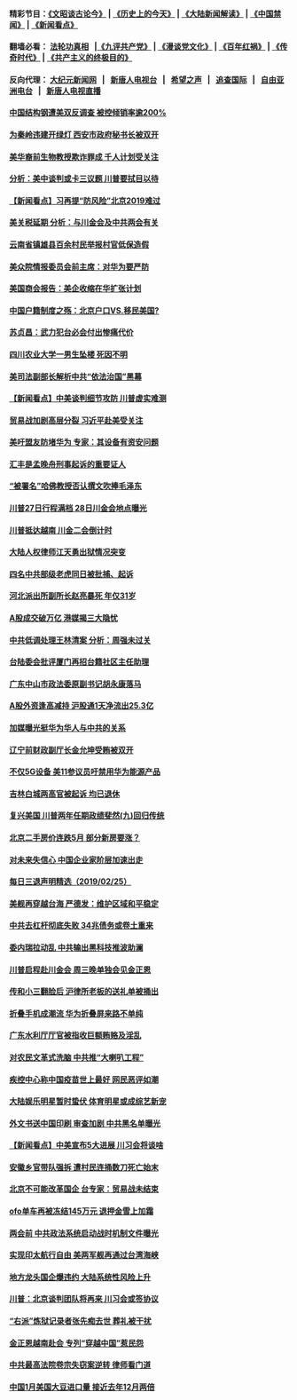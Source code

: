 #### 精彩节目：[《文昭谈古论今》](http://155.138.205.71/wenzhao) | [《历史上的今天》](http://155.138.205.71/today-in-history) | [《大陆新闻解读》](http://155.138.205.71/ntdtv-comedy) | [《中国禁闻》](http://155.138.205.71/ntdtv-news) | [《新闻看点》](http://155.138.205.71/news-insight) 

 #### 翻墙必看： [法轮功真相](http://155.138.205.71:10000/videos/truth.html) &nbsp;&nbsp;|[《九评共产党》](http://155.138.205.71:10000/videos/jiuping) | [《漫谈党文化》](http://155.138.205.71:10000/videos/mtdwh) | [《百年红祸》](http://155.138.205.71:10000/videos/bnhh) | [《传奇时代》](http://155.138.205.71:10000/videos/legend) | [《共产主义的终极目的》](http://155.138.205.71:10000/videos/res/zjmd) 

 #### 反向代理： [大纪元新闻网](http://155.138.205.71:10080/) &nbsp;&nbsp;|&nbsp;&nbsp; [新唐人电视台](http://155.138.205.71:8000/) &nbsp;&nbsp;|&nbsp;&nbsp; [希望之声](http://155.138.205.71:8200/) &nbsp;&nbsp;|&nbsp;&nbsp; [追查国际](http://155.138.205.71:10010/) &nbsp;&nbsp;|&nbsp;&nbsp; [自由亚洲电台](http://155.138.205.71:9800/) &nbsp;&nbsp;|&nbsp;&nbsp; [新唐人电视直播](http://155.138.205.71/) 

#### [中国结构钢遭美双反调查 被控倾销率逾200%](../pages/nsc413/n11073550.md?t=02270336) 

#### [为秦岭违建开绿灯 西安市政府秘书长被双开](../pages/nsc413/n11073327.md?t=02270336) 

#### [美华裔前生物教授欺诈罪成 千人计划受关注](../pages/nsc413/n11073371.md?t=02270336) 

#### [分析：美中谈判或卡三议题 川普要拭目以待](../pages/nsc413/n11073388.md?t=02270336) 

#### [【新闻看点】习再提“防风险”北京2019难过](../pages/nsc413/n11073044.md?t=02270336) 

#### [美关税延期 分析：与川金会及中共两会有关](../pages/nsc413/n11073067.md?t=02270336) 

#### [云南省镇雄县百余村民举报村官低保造假](../pages/nsc413/n11073213.md?t=02270336) 

#### [美众院情报委员会前主席：对华为要严防](../pages/nsc413/n11072954.md?t=02270336) 

#### [美国商会报告：美企收缩在华扩张计划](../pages/nsc413/n11073043.md?t=02270336) 

#### [中国户籍制度之殇：北京户口VS.移民美国?](../pages/nsc413/n11073352.md?t=02270336) 

#### [苏贞昌：武力犯台必会付出惨痛代价](../pages/nsc413/n11072316.md?t=02270336) 

#### [四川农业大学一男生坠楼 死因不明](../pages/nsc413/n11073203.md?t=02270336) 

#### [美司法副部长解析中共“依法治国”黑幕](../pages/nsc413/n11073131.md?t=02270336) 

#### [【新闻看点】中美谈判细节攻防 川普虚实难测](../pages/nsc413/n11072797.md?t=02270336) 

#### [贸易战加剧高层分裂 习近平赴美受关注](../pages/nsc413/n11072844.md?t=02270336) 

#### [美吁盟友防堵华为 专家：其设备有资安问题](../pages/nsc413/n11072584.md?t=02270336) 

#### [汇丰是孟晚舟刑事起诉的重要证人](../pages/nsc413/n11072839.md?t=02270336) 

#### [“被署名”哈佛教授否认撰文吹捧毛泽东](../pages/nsc413/n11072615.md?t=02270336) 

#### [川普27日行程满档 28日川金会地点曝光](../pages/nsc413/n11072807.md?t=02270336) 

#### [川普抵达越南 川金二会倒计时](../pages/nsc413/n11072671.md?t=02270336) 


#### [大陆人权律师江天勇出狱情况突变](../pages/nsc413/n11072180.md?t=02270336) 

#### [四名中共部级老虎同日被批捕、起诉](../pages/nsc413/n11071779.md?t=02270336) 

#### [河北派出所副所长赵亮暴死 年仅31岁](../pages/nsc413/n11070619.md?t=02270336) 

#### [A股成交破万亿 港媒揭三大隐忧](../pages/nsc413/n11071826.md?t=02270336) 

#### [中共低调处理王林清案 分析：周强未过关](../pages/nsc413/n11071459.md?t=02270336) 

#### [台陆委会批评厦门再招台籍社区主任助理](../pages/nsc413/n11071702.md?t=02270336) 

#### [广东中山市政法委原副书记胡永康落马](../pages/nsc413/n11071577.md?t=02270336) 

#### [A股外资逢高减持 沪股通1天净流出25.3亿](../pages/nsc413/n11071422.md?t=02270336) 

#### [加媒曝光挺华为华人与中共的关系](../pages/nsc413/n11070762.md?t=02270336) 

#### [辽宁前财政副厅长金允坤受贿被双开](../pages/nsc413/n11071640.md?t=02270336) 

#### [不仅5G设备 美11参议员吁禁用华为能源产品](../pages/nsc413/n11070954.md?t=02270336) 

#### [吉林白城两高官被起诉 均已退休](../pages/nsc413/n11071406.md?t=02270336) 

#### [复兴美国 川普两年任期政绩斐然(九)回归传统](../pages/nsc413/n11070436.md?t=02270336) 

#### [北京二手房价连跌5月 部分新房要涨？](../pages/nsc413/n11071059.md?t=02270336) 

#### [对未来失信心 中国企业家阶层加速出走](../pages/nsc413/n11071077.md?t=02270336) 

#### [每日三退声明精选（2019/02/25）](../pages/nsc413/n11071453.md?t=02270336) 

#### [美舰再穿越台海 严德发：维护区域和平稳定](../pages/nsc413/n11071260.md?t=02270336) 

#### [中共去杠杆彻底失败 34兆债务或卷土重来](../pages/nsc413/n11070994.md?t=02270336) 

#### [委内瑞拉动乱 中共输出黑科技推波助澜](../pages/nsc413/n11070450.md?t=02270336) 

#### [川普启程赴川金会 周三晚单独会见金正恩](../pages/nsc413/n11070998.md?t=02270336) 

#### [传和小三翻脸后 沪律所老板的送礼单被捅出](../pages/nsc413/n11070913.md?t=02270336) 

#### [折叠手机成潮流 华为折叠屏来路不单纯](../pages/nsc413/n11070793.md?t=02270336) 

#### [广东水利厅厅官被指收巨额贿赂及淫乱](../pages/nsc413/n11070761.md?t=02270336) 

#### [对农民文革式洗脑 中共推“大喇叭工程”](../pages/nsc413/n11070572.md?t=02270336) 

#### [疾控中心称中国疫苗世上最好 网民恶评如潮](../pages/nsc413/n11070743.md?t=02270336) 

#### [大陆娱乐明星暂时蛰伏 体育明星或成综艺新宠](../pages/nsc413/n11068313.md?t=02270336) 

#### [外文书送中国印刷 审查加剧 中共黑名单曝光](../pages/nsc413/n11070292.md?t=02270336) 

#### [【新闻看点】中美宣布5大进展 川习会将谈啥](../pages/nsc413/n11070211.md?t=02270336) 

#### [安徽乡官带队强拆 遭村民连捅数刀死亡始末](../pages/nsc413/n11070507.md?t=02270336) 

#### [北京不可能改革国企 台专家：贸易战未结束](../pages/nsc413/n11069169.md?t=02270336) 

#### [ofo单车再被冻结145万元 退押金雪上加霜](../pages/nsc413/n11070303.md?t=02270336) 

#### [两会前 中共政法系统启动战时机制文件曝光](../pages/nsc413/n11070506.md?t=02270336) 

#### [实现印太航行自由 美两军舰再通过台湾海峡](../pages/nsc413/n11070537.md?t=02270336) 

#### [地方龙头国企爆违约 大陆系统性风险上升](../pages/nsc413/n11069257.md?t=02270336) 

#### [川普：北京谈判团队将再来 川习会或签协议](../pages/nsc413/n11070466.md?t=02270336) 

#### [“右派”炼狱记录者张先痴去世 葬礼被干扰](../pages/nsc413/n11070269.md?t=02270336) 

#### [金正恩越南赴会 专列“穿越中国”惹民怨](../pages/nsc413/n11070258.md?t=02270336) 

#### [中共最高法院卷宗失窃案逆转 律师看门道](../pages/nsc413/n11070216.md?t=02270336) 

#### [中国1月美国大豆进口量 接近去年12月两倍](../pages/nsc413/n11070226.md?t=02270336) 

